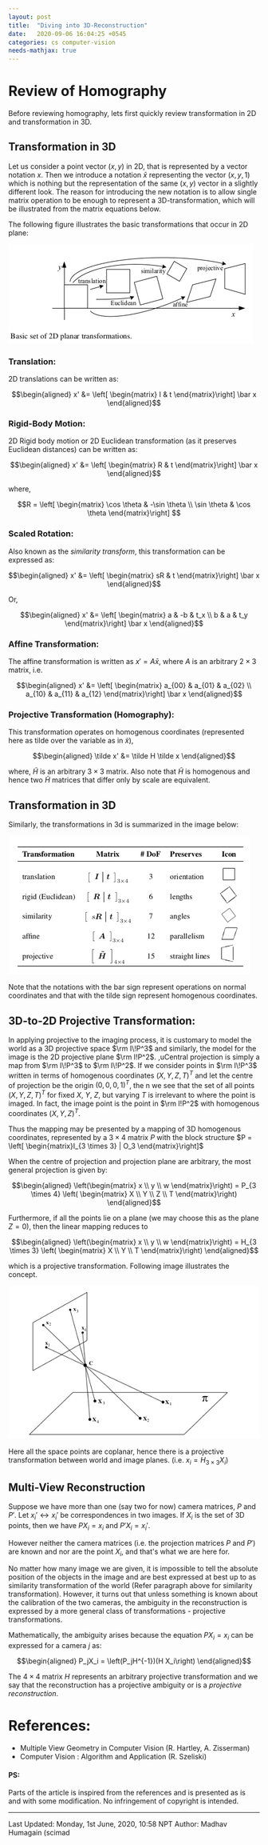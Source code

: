 ```yaml
---
layout: post
title:  "Diving into 3D-Reconstruction"
date:   2020-09-06 16:04:25 +0545
categories: cs computer-vision
needs-mathjax: true
---
```


# Review of Homography

Before reviewing homography, lets first quickly review transformation in 2D and transformation in 3D.

## Transformation in 3D
Let us consider a point vector $(x,y)$ in 2D, that is represented by a vector notation $x$. Then we introduce a notation $\bar x$ representing the vector $(x, y, 1)$ which is nothing but the representation of the same $(x, y)$ vector in a slightly different look. The reason for introducing the new notation is to allow single matrix operation to be enough to represent a 3D-transformation, which will be illustrated from the matrix equations below.

The following figure illustrates the basic transformations that occur in 2D plane:

![2D-Transformations](/assets/imgs/cs/2d-transf.png)

### Translation:
2D translations can be written as: 

$$\begin{aligned}
    x' &= \left[ \begin{matrix} I & t \end{matrix}\right] \bar x 
\end{aligned}$$

### Rigid-Body Motion:
2D Rigid body motion or 2D Euclidean transformation (as it preserves Euclidean distances) can be written as:

$$\begin{aligned}
    x' &= \left[ \begin{matrix} R & t \end{matrix}\right] \bar x 
\end{aligned}$$

where,

$$R = \left[ \begin{matrix}
                \cos \theta & -\sin \theta \\
                \sin \theta & \cos \theta
                \end{matrix}\right]
$$

### Scaled Rotation:

Also known as the *similarity transform*, this transformation can be expressed as:

$$\begin{aligned}
    x' &= \left[ \begin{matrix} sR & t \end{matrix}\right] \bar x 
\end{aligned}$$

Or,

$$\begin{aligned}
    x' &= \left[ \begin{matrix}
                a & -b & t_x \\
                b & a & t_y
                \end{matrix}\right] \bar x 
\end{aligned}$$

### Affine Transformation:
The affine transformation is written as $x' = A\bar x$, where $A$ is an arbitrary $2 \times 3$ matrix, i.e.

$$\begin{aligned}
    x' &= \left[ \begin{matrix}
                a_{00} & a_{01} & a_{02} \\
                a_{10} & a_{11} & a_{12}
                \end{matrix}\right] \bar x 
\end{aligned}$$

### Projective Transformation (Homography):

This transformation operates on homogenous coordinates (represented here as tilde over the variable as in $\tilde x$),

$$\begin{aligned}
    \tilde x' &= \tilde H \tilde x 
\end{aligned}$$

where, $\tilde H$ is an arbitrary $3 \times 3$ matrix. Also note that $\tilde H$ is homogenous and hence two $\tilde H$ matrices that differ only by scale are equivalent.

## Transformation in 3D

Similarly, the transformations in 3d is summarized in the image below:

![3D-transformation](/assets/imgs/cs/3d-transf.png)

Note that the notations with the bar sign represent operations on normal coordinates and that with the tilde sign represent homogenous coordinates.

## 3D-to-2D Projective Transformation:

In applying projective to the imaging process, it is customary to model the world as a 3D projective space $\rm I\!P^3$ and similarly, the model for the image is the 2D projective plane $\rm I!P^2$. ,uCentral projection is simply a map from $\rm I\!P^3$ to $\rm I\!P^2$. If we consider points in $\rm I\!P^3$ written in terms of homogenous coordinates $(X, Y, Z, T)^T$ and let the centre of projection be the origin $(0, 0, 0, 1)^T$, the n we see that the set of all points $(X, Y, Z, T)^T$ for fixed $X$, $Y$, $Z$, but varying $T$ is irrelevant to where the point is imaged. In fact, the image point is the point in $\rm I!P^2$ with homogenous coordinates $(X, Y, Z)^T$.

Thus the mapping may be presented by a mapping of 3D homogenous coordinates, represented by a $3 \times 4$ matrix $P$ with the block structure $P = \left[ \begin{matrix}I_{3 \times 3} | O_3 \end{matrix}\right]$

When the centre of projection and projection plane are arbitrary, the most general projection is given by:

$$\begin{aligned}
    \left(\begin{matrix} 
    x \\ y \\ w \end{matrix}\right) = P_{3 \times 4} 
    \left( \begin{matrix} X \\ Y \\ Z  \\ T 
    \end{matrix}\right) 
\end{aligned}$$

Furthermore, if all the points lie on a plane (we may choose this as the plane $Z=0$), then the linear mapping reduces to

 $$\begin{aligned}
    \left(\begin{matrix} 
    x \\ y \\ w \end{matrix}\right) = H_{3 \times 3} 
    \left( \begin{matrix} X \\ Y \\ T 
    \end{matrix}\right) 
\end{aligned}$$

which is a projective transformation. Following image illustrates the concept.

![Projective-Transformation](/assets/imgs/cs/planar.png)

Here all the space points are coplanar, hence there is a projective transformation between world and image planes. (i.e. $x_i = H_{3\times 3} X_i$)

## Multi-View Reconstruction
Suppose we have more than one (say two for now) camera matrices, $P$ and $P'$. Let $x_i'\leftrightarrow x_i'$ be correspondences in two images. If $X_i$ is the set of 3D points, then we have $P X_i = x_i$ and $P' X_i = x_i'$.

However neither the camera matrices (i.e. the projection matrices $P$ and $P'$) are known and nor are the point $X_i$, and that's what we are here for.

No matter how many image we are given, it is impossible to tell the absolute position of the objects in the image and are best expressed at best up to as similarity transformation of the world (Refer paragraph above for similarity transformation). However, it turns out that unless something is known about the calibration of the two cameras, the ambiguity in the reconstruction is expressed by a more general class of transformations - projective transformations.

Mathematically, the ambiguity arises because the equation $P X_i = x_i$ can be expressed for a camera $j$ as:

$$\begin{aligned}
    P_jX_i = 
    \left(P_jH^{-1})(H X_i\right) 
\end{aligned}$$

The $4\times 4$ matrix $H$ represents an arbitrary projective transformation and we say that the reconstruction has a projective ambiguity or is a *projective reconstruction*.

# References:
* Multiple View Geometry in Computer Vision (R. Hartley, A. Zisserman)
* Computer Vision : Algorithm and Application (R. Szeliski)

#### PS:
Parts of the article is inspired from the references and is presented as is and with some modification. No infringement of copyright is intended.

----------
Last Updated: Monday, 1st June, 2020, 10:58 NPT
Author: Madhav Humagain (scimad